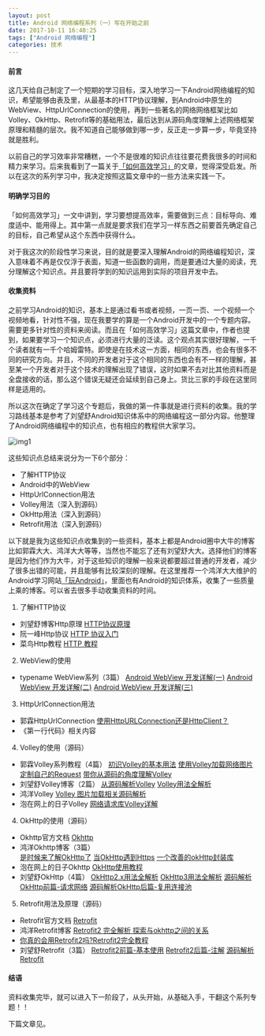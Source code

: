 ```yaml
---
layout: post
title: Android 网络编程系列（一）写在开始之前
date: 2017-10-11 16:40:25
tags: ["Android 网络编程"]
categories: 技术
---
```

#### 前言
这几天给自己制定了一个短期的学习目标，深入地学习一下Android网络编程的知识，希望能够由表及里，从最基本的HTTP协议理解，到Android中原生的WebView、HttpUrlConnection的使用，再到一些著名的网络网络框架比如Volley、OkHttp、Retrofit等的基础用法，最后达到从源码角度理解上述网络框架原理和精髓的层次。我不知道自己能够做到哪一步，反正走一步算一步，毕竟坚持就是胜利。

以前自己的学习效率非常糟糕，一个不是很难的知识点往往要花费我很多的时间和精力来学习。后来我看到了一篇关于[「如何高效学习」](http://keeganlee.me/post/full-stack/20170909)的文章，觉得深受启发。所以在这次的系列学习中，我决定按照这篇文章中的一些方法来实践一下。

#### 明确学习目的

「如何高效学习」一文中讲到，学习要想提高效率，需要做到三点：目标导向、难度适中、能用得上。其中第一点就是要求我们在学习一样东西之前要首先确定自己的目标，自己希望从这个东西中获得什么。

对于我这次的阶段性学习来说，目的就是要深入理解Android的网络编程知识，深入意味着不再是仅仅浮于表面，知道一些函数的调用，而是要通过大量的阅读，充分理解这个知识点。并且要将学到的知识运用到实际的项目开发中去。
#### 收集资料

之前学习Android的知识，基本上是通过看书或者视频，一页一页、一个视频一个视频地看，针对性不强，现在我要学的算是一个Android开发中的一个专题内容。需要更多针对性的资料来阅读。而且在「如何高效学习」这篇文章中，作者也提到，如果要学习一个知识点，必须进行大量的泛读。这个观点其实很好理解，一千个读者就有一千个哈姆雷特。即使是在技术这一方面，相同的东西，也会有很多不同的研究方向。并且，不同的开发者对于这个相同的东西也会有不一样的理解，甚至某一个开发者对于这个技术的理解出现了错误，这时如果不去对比其他资料而是全盘接收的话，那么这个错误无疑还会延续到自己身上。货比三家的手段在这里同样是适用的。

所以这次在确定了学习这个专题后，我做的第一件事就是进行资料的收集。我的学习路线基本是参考了刘望舒Android知识体系中的网络编程这一部分内容。他整理了Android网络编程中的知识点，也有相应的教程供大家学习。

![img1](https://i.loli.net/2019/08/29/lcr42p1NF695sjw.jpg)

这些知识点总结来说分为一下6个部分：
- 了解HTTP协议
- Android中的WebView
- HttpUrlConnection用法
- Volley用法（深入到源码）
- OkHttp用法（深入到源码）
- Retrofit用法（深入到源码）

以下就是我为这些知识点收集到的一些资料，基本上都是Android圈中大牛的博客比如郭霖大大、鸿洋大大等等，当然也不能忘了还有刘望舒大大。选择他们的博客是因为他们作为大牛，对于这些知识的理解一般来说都要超过普通的开发者，减少了很多出错的可能，并且能够有比较深刻的理解。在这里推荐一个鸿洋大大维护的Android学习网站[「玩Android」](www.wanandroid.com)，里面也有Android的知识体系，收集了一些质量上乘的博客。可以省去很多手动收集资料的时间。

1. 了解HTTP协议
* 刘望舒博客Http原理
[HTTP协议原理](http://liuwangshu.cn/application/network/1-http.html)
* 阮一峰Http协议
[HTTP 协议入门](http://www.ruanyifeng.com/blog/2016/08/http.html)
* 菜鸟Http教程
[HTTP 教程](http://www.runoob.com/http/http-tutorial.html)
2. WebView的使用
* typename WebView系列（3篇）
[Android WebView 开发详解(一)](http://blog.csdn.net/typename/article/details/39030091)
[ Android WebView 开发详解(二)](http://blog.csdn.net/typename/article/details/39495409)
[ Android WebView 开发详解(三)](http://blog.csdn.net/typename/article/details/40302351)
3. HttpUrlConnection用法
* 郭霖HttpUrlConnection
[使用HttpURLConnection还是HttpClient？](http://blog.csdn.net/guolin_blog/article/details/12452307)
* 《第一行代码》相关内容
4. Volley的使用（源码）
* 郭霖Volley系列教程（4篇）
[初识Volley的基本用法](http://blog.csdn.net/guolin_blog/article/details/17482095)
[使用Volley加载网络图片](http://blog.csdn.net/guolin_blog/article/details/17482165)
[定制自己的Request](http://blog.csdn.net/guolin_blog/article/details/17612763)
[带你从源码的角度理解Volley](http://blog.csdn.net/guolin_blog/article/details/17656437)
* 刘望舒Volley博客（2篇）
[从源码解析Volley](http://liuwangshu.cn/application/network/3-volley.html)
[Volley用法全解析](http://liuwangshu.cn/application/network/4-volley-sourcecode.html)
* 鸿洋Volley
[Volley 图片加载相关源码解析](http://blog.csdn.net/lmj623565791/article/details/47721631)
* 泡在网上的日子Volley
[网络请求库Volley详解](http://www.jcodecraeer.com/a/anzhuokaifa/androidkaifa/2015/0526/2934.html)
4. OkHttp的使用（源码）
* Okhttp官方文档
[Okhttp](https://square.github.io/okhttp/)
* 鸿洋Okhttp博客（3篇）  
[是时候来了解OkHttp了](http://blog.csdn.net/lmj623565791/article/details/47911083)
[当OkHttp遇到Https](http://blog.csdn.net/lmj623565791/article/details/48129405)
[一个改善的okHttp封装库](http://blog.csdn.net/lmj623565791/article/details/49734867)
* 泡在网上的日子Okhttp
[OkHttp使用教程](http://www.jcodecraeer.com/a/anzhuokaifa/androidkaifa/2015/0106/2275.html)
* 刘望舒OkHttp（4篇）
[OkHttp2.x用法全解析](http://liuwangshu.cn/application/network/5-okhttp2x.html)
[OkHttp3用法全解析](http://liuwangshu.cn/application/network/6-okhttp3.html)
[源码解析OkHttp前篇-请求网络](http://liuwangshu.cn/application/network/7-okhttp3-sourcecode.html)
[源码解析OkHttp后篇-复用连接池](http://liuwangshu.cn/application/network/8-okhttp3-sourcecode2.html)
5. Retrofit用法及原理（源码）
* Retrofit官方文档
[Retrofit](http://square.github.io/retrofit/)
* 鸿洋Retrofit博客
[Retrofit2 完全解析 探索与okhttp之间的关系](http://blog.csdn.net/lmj623565791/article/details/51304204)
* [你真的会用Retrofit2吗?Retrofit2完全教程](http://www.jianshu.com/p/308f3c54abdd)
* 刘望舒Retrofit（3篇）
[Retrofit2前篇-基本使用](http://liuwangshu.cn/application/network/9-retrofit2.html)
[Retrofit2后篇-注解](http://liuwangshu.cn/application/network/10-retrofit2-annotations.html)
[源码解析Retrofit](http://liuwangshu.cn/application/network/11-retrofit2-sourcecode.html)

#### 结语
资料收集完毕，就可以进入下一阶段了，从头开始，从基础入手，干翻这个系列专题！！

下篇文章见。